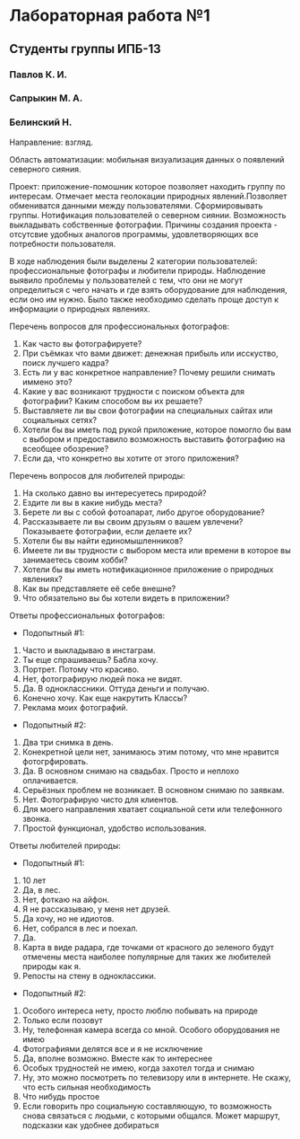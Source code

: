 # Лабораторная работа №1 #

## Студенты группы ИПБ-13

### Павлов К. И.
### Сапрыкин М. А.
### Белинский Н.

Направление: взгляд.

Область автоматизации: мобильная визуализация данных о появлений северного сияния.

Проект: приложение-помошник которое позволяет находить группу по интересам. Отмечает места геолокации природных явлений.Позволяет 
обмениватся данными между пользователями. Сформировывать группы. Нотификация пользователей о северном сиянии. Возможность выкладывать 
собственные фотографии.
Причины создания проекта - отсутсвие удобных аналогов программы, удовлетворяющих все потребности пользователя.

В ходе наблюдения были выделены 2 категории пользователей: профессиональные фотографы и любители природы.
Наблюдение выявило проблемы у пользователей с тем, что они не могут определиться с чего начать и где взять оборудование для наблюдения, 
если оно им нужно. Было также необходимо сделать проще доступ к информации о природных явлениях.

Перечень вопросов для профессиональных фотографов:

1. Как часто вы фотографируете?
2. При съёмках что вами движет: денежная прибыль или исскуство, поиск лучшего кадра?
3. Есть ли у вас конкретное направление? Почему решили снимать иммено это?
4. Какие у вас возникают трудности с поиском объекта для фотографии? Каким способом вы их решаете?
5. Выставляете ли вы свои фотографии на специальных сайтах или социальных сетях?
6. Хотели бы вы иметь под рукой приложение, которое помогло бы вам с выбором и предоставило возможность выставить фотографию на всеобщее обозрение?
7. Если да, что конкретно вы хотите от этого приложения?

Перечень вопросов для любителей природы:

1. На сколько давно вы интересуетесь природой?
2. Ездите ли вы в какие нибудь места?
3. Берете ли вы с собой фотоапарат, либо другое оборудование?
4. Рассказываете ли вы своим друзьям о вашем увлечени? Показываете фотографии, если делаете их?
5. Хотели бы вы найти единомышленников?
6. Имеете ли вы трудности с выбором места или времени в которое вы занимаетесь своим хобби?
7. Хотели бы вы иметь нотификационное приложение о природных явлениях?
8. Как вы представляете её себе внешне?
9. Что обязательно вы бы хотели видеть в приложении?

Ответы профессиональных фотографов:

- Подопытный #1:

1. Часто и выкладываю в инстаграм.
2. Ты еще спрашиваешь? Бабла хочу.
3. Портрет. Потому что красиво.
4. Нет, фотографирую людей пока не видят.
5. Да. В одноклассники. Оттуда деньги и получаю.
6. Конечно хочу. Как еще накрутить Классы?
7. Реклама моих фотографий.

- Подопытный #2:

1. Два три снимка в день.
2. Конекретной цели нет, занимаюсь этим потому, что мне нравится фотогрфировать.
3. Да. В основном снимаю на свадьбах. Просто и неплохо оплачивается.
4. Серьёзных проблем не возникает. В основном снимаю по заявкам.
5. Нет. Фотографирую чисто для клиентов.
6. Для моего направления хватает социальной сети или телефонного звонка. 
7. Простой функционал, удобство использования.

Ответы любителей природы:

- Подопытный #1:

1. 10 лет
2. Да, в лес.
3. Нет, фоткаю на айфон.
4. Я не рассказываю, у меня нет друзей.
5. Да хочу, но не идиотов.
6. Нет, собрался в лес и поехал.
7. Да.
8. Карта в виде радара, где точками от красного до зеленого будут отмечены места наиболее популярные для таких же любителей природы как я.
9. Репосты на стену в одноклассики.

- Подопытный #2:

1. Особого интереса нету, просто люблю побывать на природе
2. Только если позовут
3. Ну, телефонная камера всегда со мной. Особого оборудования не имею
4. Фотографиями делятся все и я не исключение
5. Да, вполне возможно. Вместе как то интереснее
6. Особых трудностей не имею, когда захотел тогда и снимаю
7. Ну, это можно посмотреть по телевизору или в интернете. Не скажу, что есть сильная необходимость
8. Что нибудь простое
9. Если говорить про социальную составляющую, то возможность снова связаться с людьми, с которыми общался. Может маршрут, подсказки как удобнее добираться
